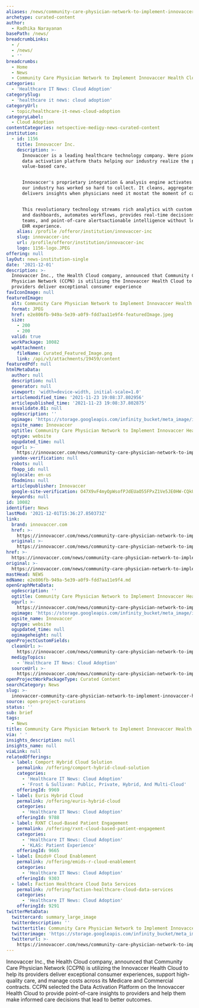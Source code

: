 ```yaml
---
aliases: /news/community-care-physician-network-to-implement-innovaccer-health-cloud
archetype: curated-content
author:
  - Radhika Narayanan
basePath: /news/
breadcrumbLinks:
  - /
  - /news/
  - ''
breadcrumbs:
  - Home
  - News
  - Community Care Physician Network to Implement Innovaccer Health Cloud
categories:
  - 'Healthcare IT News: Cloud Adoption'
categorySlug:
  - 'healthcare it news: cloud adoption'
categoryUrl:
  - topic/healthcare-it-news-cloud-adoption
categoryLabel:
  - Cloud Adoption
contentCategories: netspective-medigy-news-curated-content
institution:
  - id: 1156
    title: Innovaccer Inc.
    description: >-
      Innovaccer is a leading healthcare technology company. Were pioneering the
      data activation platform thats helping our industry realize the promise of
      value-based care.


      Innovaccer's proprietary integration & analysis engine activates the data
      our industry has worked so hard to collect. It cleans, aggregates, and
      delivers insights when physicians need it mostat the moment of care.


      This revolutionary technology streams rich analytics with custom insights
      and dashboards, automates workflows, provides real-time decisions for care
      teams, and point-of-care alertsactionable intelligence without leaving the
      EHR experience.
    alias: /profile /offeror/institution/innovaccer-inc
    slug: innovaccer-inc
    url: /profile/offeror/institution/innovaccer-inc
    logo: 1156-logo.JPEG
offering: null
layOut: news-institution-single
date: '2021-12-01'
description: >-
  Innovaccer Inc., the Health Cloud company, announced that Community Care
  Physician Network (CCPN) is utilizing the Innovaccer Health Cloud to help its
  providers deliver exceptional consumer experience
favIconImage: null
featuredImage:
  alt: Community Care Physician Network to Implement Innovaccer Health Cloud
  format: JPEG
  href: e2e806fb-949a-5e39-a0f9-fdd7aa11e9f4-featuredImage.jpeg
  size:
    - 200
    - 200
  valid: true
  workPackage: 10082
  wpAttachment:
    fileName: Curated_Featured_Image.png
    link: /api/v3/attachments/19459/content
featuredPdf: null
htmlMetaData:
  author: null
  description: null
  generator: null
  viewport: 'width=device-width, initial-scale=1.0'
  articlemodified_time: '2021-11-23 19:08:37.802956'
  articlepublished_time: '2021-11-23 19:08:37.802875'
  msvalidate.01: null
  ogdescription: ''
  ogimage: 'https://storage.googleapis.com/infinity_bucket/meta_image/image-for-pr.png'
  ogsite_name: Innovaccer
  ogtitle: Community Care Physician Network to Implement Innovaccer Health Cloud
  ogtype: website
  ogupdated_time: null
  ogurl: >-
    https://innovaccer.com/news/community-care-physician-network-to-implement-innovaccer-health-cloud/
  yandex-verification: null
  robots: null
  fbapp_id: null
  oglocale: en-us
  fbadmins: null
  articlepublisher: Innovaccer
  google-site-verification: O47X9vF4myOpWsofPJdEUaO55FPxZ1Ve5JE0HW-CQkU
  keywords: null
id: 10082
identifier: News
lastMod: '2021-12-01T15:36:27.850373Z'
link:
  brand: innovaccer.com
  href: >-
    https://innovaccer.com/news/community-care-physician-network-to-implement-innovaccer-health-cloud/
  original: >-
    https://innovaccer.com/news/community-care-physician-network-to-implement-innovaccer-health-cloud/
href: >-
  https://innovaccer.com/news/community-care-physician-network-to-implement-innovaccer-health-cloud/
original: >-
  https://innovaccer.com/news/community-care-physician-network-to-implement-innovaccer-health-cloud/
mastHead: NEWS
mdName: e2e806fb-949a-5e39-a0f9-fdd7aa11e9f4.md
openGraphMetaData:
  ogdescription: ''
  ogtitle: Community Care Physician Network to Implement Innovaccer Health Cloud
  ogurl: >-
    https://innovaccer.com/news/community-care-physician-network-to-implement-innovaccer-health-cloud/
  ogimage: 'https://storage.googleapis.com/infinity_bucket/meta_image/image-for-pr.png'
  ogsite_name: Innovaccer
  ogtype: website
  ogupdated_time: null
  ogimageheight: null
openProjectCustomFields:
  cleanUrl: >-
    https://innovaccer.com/news/community-care-physician-network-to-implement-innovaccer-health-cloud/
  medigyTopics:
    - 'Healthcare IT News: Cloud Adoption'
  sourceUrl: >-
    https://innovaccer.com/news/community-care-physician-network-to-implement-innovaccer-health-cloud/
openProjectWorkPackageType: Curated Content
searchCategory: News
slug: >-
  innovaccer-community-care-physician-network-to-implement-innovaccer-health-cloud
source: open-project-curations
status: ''
sub: brief
tags:
  - News
title: Community Care Physician Network to Implement Innovaccer Health Cloud
via: ' '
insights_description: null
insights_name: null
viaLink: null
relatedOfferings:
  - label: Comport Hybrid Cloud Solution
    permalink: /offering/comport-hybrid-cloud-solution
    categories:
      - 'Healthcare IT News: Cloud Adoption'
      - 'Frost & Sullivan: Public, Private, Hybrid, And Multi-Cloud'
    offeringId: 9969
  - label: Euris Hybrid Cloud
    permalink: /offering/euris-hybrid-cloud
    categories:
      - 'Healthcare IT News: Cloud Adoption'
    offeringId: 9788
  - label: RXNT Cloud-Based Patient Engagement
    permalink: /offering/rxnt-cloud-based-patient-engagement
    categories:
      - 'Healthcare IT News: Cloud Adoption'
      - 'KLAS: Patient Experience'
    offeringId: 9665
  - label: Emids® Cloud Enablement
    permalink: /offering/emids-r-cloud-enablement
    categories:
      - 'Healthcare IT News: Cloud Adoption'
    offeringId: 9303
  - label: Faction Healthcare Cloud Data Services
    permalink: /offering/faction-healthcare-cloud-data-services
    categories:
      - 'Healthcare IT News: Cloud Adoption'
    offeringId: 9291
twitterMetaData:
  twittercard: summary_large_image
  twitterdescription: ''
  twittertitle: Community Care Physician Network to Implement Innovaccer Health Cloud
  twitterimage: 'https://storage.googleapis.com/infinity_bucket/meta_image/image-for-pr.png'
  twitterurl: >-
    https://innovaccer.com/news/community-care-physician-network-to-implement-innovaccer-health-cloud/
---
```

<p>Innovaccer Inc., the Health Cloud company, announced that Community Care Physician Network (CCPN) is utilizing the Innovaccer Health Cloud to help its providers deliver exceptional consumer experiences, support high-quality care, and manage costs across its Medicare and Commercial contracts.
CCPN selected the Data Activation Platform on the Innovaccer Health Cloud to provide point-of-care insights to providers and help them make informed care decisions that lead to better outcomes.</p>